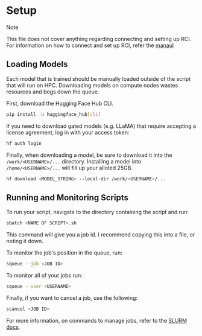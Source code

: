 # Setup

>[!NOTE]
> This file does not cover anything regarding connecting and setting up RCI.
> For information on how to connect and set up RCI, refer the [manaul](https://docs.google.com/document/d/1S4kpOkPnQeoAcIlQKFjZHeql1IsC4dw_oFTRXOGuGLI/edit?usp=sharing)

## Loading Models

Each model that is trained should be manually loaded outside of the script that will run on HPC. Downloading models on compute nodes wastes resources and bogs down the queue.

First, download the Hugging Face Hub CLI.

```bash
pip install -U huggingface_hub[cli]
```

If you need to download gated models (e.g. LLaMA) that require accepting a license agreement, log in with your access token:

```bash
hf auth login
```

Finally, when downloading a model, be sure to download it into the `/work/<USERNAME>/...` directory. Installing a model into `/home/<USERNAME>/...` will fill up your alloted 25GB.

```bash
hf download <MODEL_STRING> --local-dir /work/<USERNAME>/...
```

## Running and Monitoring Scripts

To run your script, navigate to the directory containing the script and run:
```bash
sbatch <NAME OF SCRIPT>.sh
```

This command will give you a job id. I recommend copying this into a file, or noting it down.

To monitor the job's position in the queue, run:

```bash
squeue --job <JOB ID>
```

To monitor all of your jobs run:

```bash
squeue --user <USERNAME>
```

Finally, if you want to cancel a job, use the following:

```bash
scancel <JOB ID>
```

For more information, on commands to manage jobs, refer to the [SLURM docs](https://slurm.schedmd.com/quickstart.html#commands).